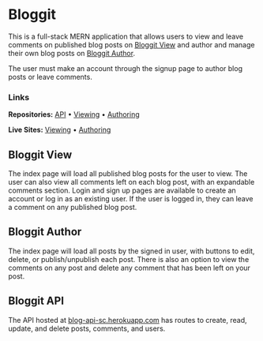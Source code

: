 # Bloggit

This is a full-stack MERN application that allows users to view and leave comments on published blog posts on [Bloggit View](https://sheacronin.github.io/blog-viewing) and author and manage their own blog posts on [Bloggit Author](https://sheacronin.github.io/blog-authoring).

The user must make an account through the signup page to author blog posts or leave comments.

### Links

**Repositories:** [API](https://github.com/sheacronin/blog-api) • [Viewing](https://github.com/sheacronin/blog-viewing) • [Authoring](https://github.com/sheacronin/blog-authoring)

**Live Sites:** [Viewing](https://sheacronin.github.io/blog-viewing) • [Authoring](https://sheacronin.github.io/blog-authoring)

## Bloggit View

The index page will load all published blog posts for the user to view. The user can also view all comments left on each blog post, with an expandable comments section. Login and sign up pages are available to create an account or log in as an existing user. If the user is logged in, they can leave a comment on any published blog post.

## Bloggit Author

The index page will load all posts by the signed in user, with buttons to edit, delete, or publish/unpublish each post. There is also an option to view the comments on any post and delete any comment that has been left on your post.

## Bloggit API

The API hosted at [blog-api-sc.herokuapp.com](https://blog-api-sc.herokuapp.com/) has routes to create, read, update, and delete posts, comments, and users.
